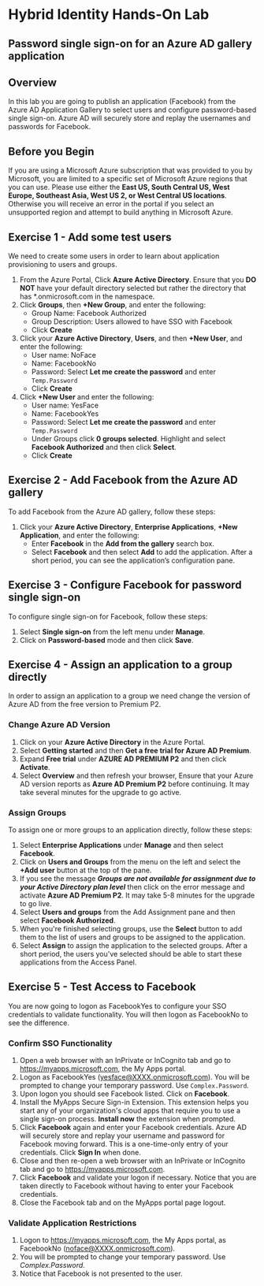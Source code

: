 # Hybrid Identity Hands-On Lab

## Password single sign-on for an Azure AD gallery application

## Overview

In this lab you are going to publish an application (Facebook) from the Azure AD Application Gallery to select users and configure password-based single sign-on. Azure AD will securely store and replay the  usernames and passwords for Facebook.

## Before you Begin

If you are using a Microsoft Azure subscription that was provided to you by Microsoft, you are limited to a specific set of Microsoft Azure regions that you can use. Please use either the **East US, South Central US, West Europe, Southeast Asia, West US 2, or West Central US locations**. Otherwise you will receive an  error in the portal if you select an unsupported region and attempt to build anything in Microsoft Azure.

## Exercise 1 - Add some test users

We need to create some users in order to learn about application provisioning to users and groups.

1. From the Azure Portal, Click **Azure Active Directory**.  Ensure that you **DO NOT** have your default directory selected but rather the directory that has *.onmicrosoft.com in the namespace.
2. Click **Groups**, then **+New Group**, and enter the following:
    * Group Name: Facebook Authorized
    * Group Description: Users allowed to have SSO with Facebook
    * Click **Create**
3. Click your **Azure Active Directory**, **Users**, and then **+New User**, and enter the following:
    * User name: NoFace
    * Name: FacebookNo
    * Password: Select **Let me create the password** and enter `Temp.Password`
    * Click **Create**
4. Click  **+New User** and enter the following:
    * User name: YesFace
    * Name: FacebookYes
    * Password: Select **Let me create the password** and enter `Temp.Password`
    * Under Groups click **0 groups selected**.  Highlight and select  **Facebook Authorized** and then click **Select**.
    * Click **Create**

## Exercise 2 - Add Facebook from the Azure AD gallery

To add Facebook from the Azure AD gallery, follow these steps:

1. Click your **Azure Active Directory**, **Enterprise Applications**, **+New  Application**, and enter the following:
    * Enter **Facebook** in the **Add from the gallery** search box.
    * Select **Facebook** and then select **Add** to add the application. After a short period, you can see the application’s configuration pane.

## Exercise 3 - Configure Facebook for password single sign-on

To configure single sign-on for Facebook, follow these steps:

1. Select **Single sign-on** from the left menu under **Manage**.
2. Click on **Password-based** mode and then click **Save**.

## Exercise 4 - Assign an application to a group directly

In order to assign an application to a group we need change the version of Azure AD from the free version to Premium P2.

### Change Azure AD Version

1. Click on your **Azure Active Directory** in the Azure Portal.
2. Select **Getting started** and then **Get a free trial for Azure AD Premium**.
3. Expand **Free trial** under **AZURE AD PREMIUM P2** and then click **Activate**.
4. Select **Overview** and then refresh your browser,  Ensure that your Azure AD version reports as **Azure AD Premium P2** before continuing.  It may take several minutes for the upgrade to go active.

### Assign Groups

To assign one or more groups to an application directly, follow these steps:

1. Select **Enterprise Applications** under **Manage** and then select **Facebook**.
2. Click on **Users and Groups** from the menu on the left and select the **+Add user** button at the top of the pane.
3. If you see the message ***Groups are not available for assignment due to your Active Directory plan level*** then click on the error message and activate **Azure AD Premium P2**.  It may take 5-8 minutes for the upgrade to go live.
4. Select **Users and groups**  from the Add Assignment pane and then select **Facebook Authorized**.
5. When you're finished selecting groups, use the **Select** button to add them to the list of users and groups to be assigned to the application.
6. Select **Assign** to assign the application to the selected groups. After a short period, the users you've selected should be able to start these applications from the Access Panel.

## Exercise 5 - Test Access to Facebook

You are now going to logon as FacebookYes to configure your SSO credentials to validate functionality.  You will then logon as FacebookNo to see the difference.

### Confirm SSO Functionality

1. Open a web browser with an InPrivate or InCognito tab and go to <https://myapps.microsoft.com>, the My Apps portal.
2. Logon as FacebookYes (yesface@XXXX.onmicrosoft.com).  You will be prompted to change your temporary password.  Use `Complex.Password`.
3. Upon logon you should see Facebook listed.  Click on **Facebook**.
4. Install the MyApps Secure Sign-in Extension.  This extension helps you start any of your organization's cloud apps that require you to use a single sign-on process.  **Install now** the extension when prompted.
5. Click **Facebook** again and enter your Facebook credentials.  Azure AD will securely store and replay your username and password for Facebook moving forward.  This is a one-time-only entry of your credentials.  Click **Sign In** when done.
6. Close and then re-open a web browser with an InPrivate or InCognito tab and go to <https://myapps.microsoft.com>.  
7. Click **Facebook** and validate your logon if necessary.  Notice that you are taken directly to Facebook without having to enter your Facebook credentials.
8. Close the Facebook tab and on the MyApps portal page logout.

### Validate Application Restrictions

1. Logon to <https://myapps.microsoft.com>, the My Apps portal, as FacebookNo (noface@XXXX.onmicrosoft.com).
2. You will be prompted to change your temporary password.  Use *Complex.Password*.
3. Notice that Facebook is not presented to the user.
